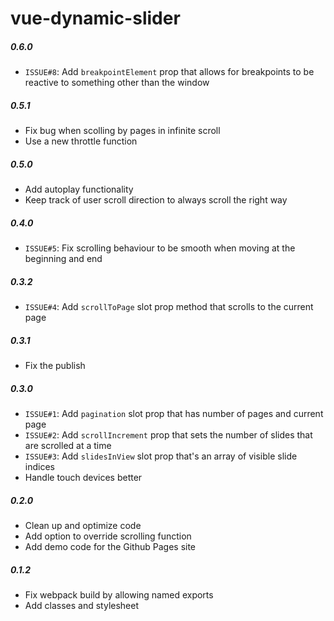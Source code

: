 # vue-dynamic-slider

##### 0.6.0
  - `ISSUE#8`: Add `breakpointElement` prop that allows for breakpoints to be reactive to something other than the window

##### 0.5.1
  - Fix bug when scolling by pages in infinite scroll
  - Use a new throttle function

##### 0.5.0
  - Add autoplay functionality
  - Keep track of user scroll direction to always scroll the right way

##### 0.4.0
  - `ISSUE#5`: Fix scrolling behaviour to be smooth when moving at the beginning and end

##### 0.3.2
  - `ISSUE#4`: Add `scrollToPage` slot prop method that scrolls to the current page

##### 0.3.1
  - Fix the publish

##### 0.3.0
  - `ISSUE#1`: Add `pagination` slot prop that has number of pages and current page
  - `ISSUE#2`: Add `scrollIncrement` prop that sets the number of slides that are scrolled at a time
  - `ISSUE#3`: Add `slidesInView` slot prop that's an array of visible slide indices
  - Handle touch devices better

##### 0.2.0
  - Clean up and optimize code
  - Add option to override scrolling function
  - Add demo code for the Github Pages site

##### 0.1.2
  - Fix webpack build by allowing named exports
  - Add classes and stylesheet